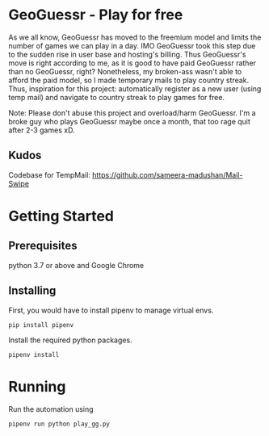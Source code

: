 # GeoGuessr - Play for free

As we all know, GeoGuessr has moved to the freemium model and limits the number of games we can play in a day. IMO GeoGuessr took this step due to the sudden rise in user base and hosting's billing. Thus GeoGuessr's move is right according to me, as it is good to have paid GeoGuessr rather than no GeoGuessr, right? Nonetheless, my broken-ass wasn't able to afford the paid model, so I made temporary mails to play country streak. Thus, inspiration for this project: automatically register as a new user (using temp mail) and navigate to country streak to play games for free.

Note: Please don't abuse this project and overload/harm GeoGuessr. I'm a broke guy who plays GeoGuessr maybe once a month, that too rage quit after 2-3 games xD.

## Kudos

Codebase for TempMail: https://github.com/sameera-madushan/Mail-Swipe

# Getting Started

## Prerequisites

python 3.7 or above and Google Chrome

## Installing

First, you would have to install pipenv to manage virtual envs.

```
pip install pipenv
```

Install the required python packages.

```
pipenv install
```

# Running

Run the automation using

```
pipenv run python play_gg.py
```
